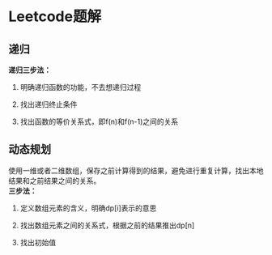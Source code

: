 # Leetcode题解  

## 递归  
**递归三步法：**  
1. 明确递归函数的功能，不去想递归过程  


2. 找出递归终止条件  


3. 找出函数的等价关系式，即f(n)和f(n-1)之间的关系  


## 动态规划  
使用一维或者二维数组，保存之前计算得到的结果，避免进行重复计算，找出本地结果和之前结果之间的关系。  
**三步法：**  
1. 定义数组元素的含义，明确dp[i]表示的意思  

2. 找出数组元素之间的关系式，根据之前的结果推出dp[n]  

3. 找出初始值  